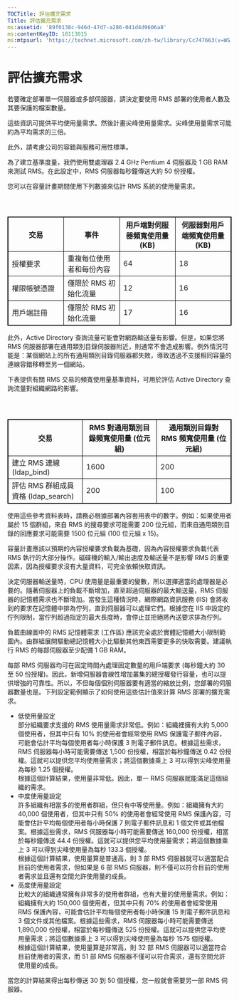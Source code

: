 ```yaml
---
TOCTitle: 評估擴充需求
Title: 評估擴充需求
ms:assetid: '89f0138c-946d-47d7-a286-041d4d9606a8'
ms:contentKeyID: 18113015
ms:mtpsurl: 'https://technet.microsoft.com/zh-tw/library/Cc747663(v=WS.10)'
---
```


評估擴充需求
============

若要確定部署單一伺服器或多部伺服器，請決定要使用 RMS 部署的使用者人數及其要保護的檔案數量。

這些資訊可提供平均使用量需求。然後計畫尖峰使用量需求。尖峰使用量需求可能約為平均需求的三倍。

此外，請考慮公司的容錯與服務可用性標準。

為了建立基準度量，我們使用雙處理器 2.4 GHz Pentium 4 伺服器及 1 GB RAM 來測試 RMS。在此設定中，RMS 伺服器每秒鐘傳送大約 50 份授權。

您可以在容量計畫期間使用下列數據來估計 RMS 系統的使用量需求。

###  

 
<table style="border:1px solid black;">
<colgroup>
<col width="25%" />
<col width="25%" />
<col width="25%" />
<col width="25%" />
</colgroup>
<thead>
<tr class="header">
<th style="border:1px solid black;" >交易</th>
<th style="border:1px solid black;" >事件</th>
<th style="border:1px solid black;" >用戶端對伺服器頻寬使用量 (KB)</th>
<th style="border:1px solid black;" >伺服器對用戶端頻寬使用量 (KB)</th>
</tr>
</thead>
<tbody>
<tr class="odd">
<td style="border:1px solid black;">授權要求</td>
<td style="border:1px solid black;">重複每位使用者和每份內容</td>
<td style="border:1px solid black;">64</td>
<td style="border:1px solid black;">18</td>
</tr>
<tr class="even">
<td style="border:1px solid black;">權限帳號憑證</td>
<td style="border:1px solid black;">僅限於 RMS 初始化流量</td>
<td style="border:1px solid black;">12</td>
<td style="border:1px solid black;">16</td>
</tr>
<tr class="odd">
<td style="border:1px solid black;">用戶端註冊</td>
<td style="border:1px solid black;">僅限於 RMS 初始化流量</td>
<td style="border:1px solid black;">17</td>
<td style="border:1px solid black;">16</td>
</tr>
</tbody>
</table>
  
此外，Active Directory 查詢流量可能會對網路輸送量有影響。但是，如果您將 RMS 伺服器部署在通用類別目錄伺服器附近，則通常不會造成影響。例外情況可能是：某個網站上的所有通用類別目錄伺服器都失敗，導致透過不支援相同容量的連線容錯移轉至另一個網站。
  
下表提供有關 RMS 交易的頻寬使用量基準資料，可用於評估 Active Directory 查詢流量對組織網路的影響。
  
###  

 
<table style="border:1px solid black;">
<colgroup>
<col width="33%" />
<col width="33%" />
<col width="33%" />
</colgroup>
<thead>
<tr class="header">
<th style="border:1px solid black;" >交易</th>
<th style="border:1px solid black;" >RMS 對通用類別目錄頻寬使用量 (位元組)</th>
<th style="border:1px solid black;" >通用類別目錄對 RMS 頻寬使用量 (位元組)</th>
</tr>
</thead>
<tbody>
<tr class="odd">
<td style="border:1px solid black;">建立 RMS 連線 (ldap_bind)</td>
<td style="border:1px solid black;">1600</td>
<td style="border:1px solid black;">200</td>
</tr>
<tr class="even">
<td style="border:1px solid black;">評估 RMS 群組成員資格 (ldap_search)</td>
<td style="border:1px solid black;">200</td>
<td style="border:1px solid black;">100</td>
</tr>
</tbody>
</table>
  
使用這些參考資料表時，請務必根據部署內容套用表中的數字。例如：如果使用者屬於 15 個群組，來自 RMS 的搜尋要求可能需要 200 位元組，而來自通用類別目錄的回應要求可能需要 1500 位元組 (100 位元組 x 15)。
  
容量計畫應該以預期的內容授權要求負載為基礎，因為內容授權要求負載代表 RMS 執行的大部分操作。磁碟機的輸入/輸出速度及輸送量不是影響 RMS 的重要因素，因為授權要求沒有大量資料，可完全依賴快取資訊。
  
決定伺服器輸送量時，CPU 使用量是最重要的變數，所以選擇適當的處理器是必要的。隨著伺服器上的負載不斷增加，直至超過伺服器的最大輸送量，RMS 伺服器的記憶體需求也不斷增加。當發生這種情況時，網際網路資訊服務 (IIS) 會將收到的要求在記憶體中排為佇列，直到伺服器可以處理它們。根據您在 IIS 中設定的佇列限制，當佇列超過指定的最大長度時，會停止並拒絕將內送要求排為佇列。
  
負載曲線圖中的 RMS 記憶體需求 (工作區) 應該完全處於實體記憶體大小限制範圍內。由群組展開驅動總記憶體大小比驅動其他東西需要更多的快取需要。建議執行 RMS 的每部伺服器至少配備 1 GB RAM。
  
每部 RMS 伺服器均可在固定時間內處理固定數量的用戶端要求 (每秒鐘大約 30 至 50 份授權)。因此，新增伺服器會線性增加叢集的總授權發行容量，也可以提供增強的可靠性。所以，不但每個個別伺服器要有適當的縮放比例，您部署的伺服器數量也是。下列設定範例顯示了如何使用這些估計值來計算 RMS 部署的擴充需求。
  
-   低使用量設定  
    部分組織要求支援的 RMS 使用量需求非常低。例如：組織裡擁有大約 5,000 個使用者，但其中只有 10% 的使用者會經常使用 RMS 保護電子郵件內容，可能會估計平均每個使用者每小時保護 3 則電子郵件訊息。根據這些需求，RMS 伺服器每小時可能需要傳送 1,500 份授權，相當於每秒鐘傳送 0.42 份授權。這就可以提供您平均使用量需求；將這個數據乘上 3 可以得到尖峰使用量為每秒 1.25 個授權。  
    根據這個計算結果，使用量非常低。因此，單一 RMS 伺服器就能滿足這個組織的需求。  
-   中度使用量設定  
    許多組織有相當多的使用者群組，但只有中等使用量。例如：組織擁有大約 40,000 個使用者，但其中只有 50% 的使用者會經常使用 RMS 保護內容，可能會估計平均每個使用者每小時保護 7 則電子郵件訊息和 1 個文件或其他檔案。根據這些需求，RMS 伺服器每小時可能需要傳送 160,000 份授權，相當於每秒鐘傳送 44.4 份授權。這就可以提供您平均使用量需求；將這個數據乘上 3 可以得到尖峰使用量為每秒 133.3 個授權。  
    根據這個計算結果，使用量算是普通高，則 3 部 RMS 伺服器就可以適當配合目前的使用者需求，但如果是 6 部 RMS 伺服器，則不僅可以符合目前的使用者需求並且還有空間允許使用量的成長。  
-   高度使用量設定  
    比較大的組織通常擁有非常多的使用者群組，也有大量的使用量需求。例如：組織擁有大約 150,000 個使用者，但其中只有 70% 的使用者會經常使用 RMS 保護內容，可能會估計平均每個使用者每小時保護 15 則電子郵件訊息和 3 個文件或其他檔案。根據這些需求，RMS 伺服器每小時可能需要傳送 1,890,000 份授權，相當於每秒鐘傳送 525 份授權。這就可以提供您平均使用量需求；將這個數據乘上 3 可以得到尖峰使用量為每秒 1575 個授權。  
    根據這個計算結果，使用量算是非常高，則 32 部 RMS 伺服器可以適當符合目前使用者的需求，而 51 部 RMS 伺服器不僅可以符合需求，還有空間允許使用量的成長。
  
當您的計算結果得出每秒傳送 30 到 50 個授權，您一般就會需要另一部 RMS 伺服器。
